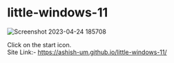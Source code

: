 # little-windows-11

![Screenshot 2023-04-24 185708](https://user-images.githubusercontent.com/83769253/234011030-18e497b1-35b9-48f7-8562-49a030beff8c.png)

Click on the start icon.<br>
Site Link:- https://ashish-um.github.io/little-windows-11/
